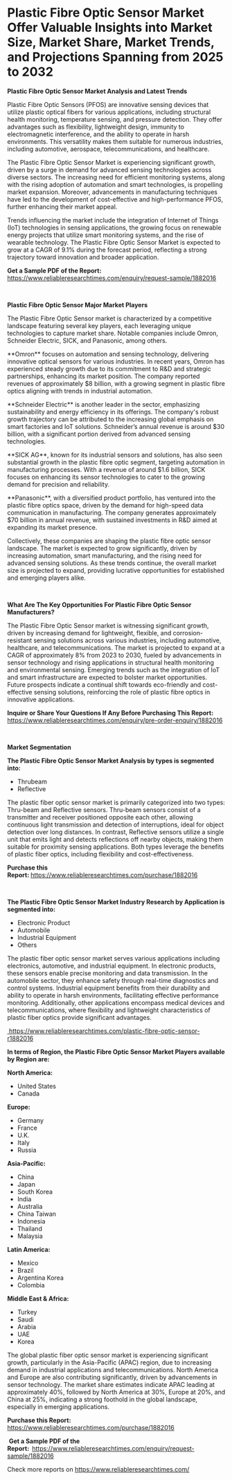 <p><h1>Plastic Fibre Optic Sensor Market Offer Valuable Insights into Market Size, Market Share, Market Trends, and Projections Spanning from 2025 to 2032</h1></p><p><strong>Plastic Fibre Optic Sensor Market Analysis and Latest Trends</strong></p>
<p><p>Plastic Fibre Optic Sensors (PFOS) are innovative sensing devices that utilize plastic optical fibers for various applications, including structural health monitoring, temperature sensing, and pressure detection. They offer advantages such as flexibility, lightweight design, immunity to electromagnetic interference, and the ability to operate in harsh environments. This versatility makes them suitable for numerous industries, including automotive, aerospace, telecommunications, and healthcare.</p><p>The Plastic Fibre Optic Sensor Market is experiencing significant growth, driven by a surge in demand for advanced sensing technologies across diverse sectors. The increasing need for efficient monitoring systems, along with the rising adoption of automation and smart technologies, is propelling market expansion. Moreover, advancements in manufacturing techniques have led to the development of cost-effective and high-performance PFOS, further enhancing their market appeal.</p><p>Trends influencing the market include the integration of Internet of Things (IoT) technologies in sensing applications, the growing focus on renewable energy projects that utilize smart monitoring systems, and the rise of wearable technology. The Plastic Fibre Optic Sensor Market is expected to grow at a CAGR of 9.1% during the forecast period, reflecting a strong trajectory toward innovation and broader application.</p></p>
<p><strong>Get a Sample PDF of the Report:&nbsp;</strong> <a href="https://www.reliableresearchtimes.com/enquiry/request-sample/1882016?utm_campaign=3585&utm_medium=2&utm_source=Github&utm_content=ia&utm_term=07042025&utm_id=plastic-fibre-optic-sensor">https://www.reliableresearchtimes.com/enquiry/request-sample/1882016</a></p>
<p>&nbsp;</p>
<p><strong>Plastic Fibre Optic Sensor Major Market Players</strong></p>
<p><p>The Plastic Fibre Optic Sensor market is characterized by a competitive landscape featuring several key players, each leveraging unique technologies to capture market share. Notable companies include Omron, Schneider Electric, SICK, and Panasonic, among others.</p><p>**Omron** focuses on automation and sensing technology, delivering innovative optical sensors for various industries. In recent years, Omron has experienced steady growth due to its commitment to R&D and strategic partnerships, enhancing its market position. The company reported revenues of approximately $8 billion, with a growing segment in plastic fibre optics aligning with trends in industrial automation.</p><p>**Schneider Electric** is another leader in the sector, emphasizing sustainability and energy efficiency in its offerings. The company's robust growth trajectory can be attributed to the increasing global emphasis on smart factories and IoT solutions. Schneider’s annual revenue is around $30 billion, with a significant portion derived from advanced sensing technologies.</p><p>**SICK AG**, known for its industrial sensors and solutions, has also seen substantial growth in the plastic fibre optic segment, targeting automation in manufacturing processes. With a revenue of around $1.6 billion, SICK focuses on enhancing its sensor technologies to cater to the growing demand for precision and reliability.</p><p>**Panasonic**, with a diversified product portfolio, has ventured into the plastic fibre optics space, driven by the demand for high-speed data communication in manufacturing. The company generates approximately $70 billion in annual revenue, with sustained investments in R&D aimed at expanding its market presence.</p><p>Collectively, these companies are shaping the plastic fibre optic sensor landscape. The market is expected to grow significantly, driven by increasing automation, smart manufacturing, and the rising need for advanced sensing solutions. As these trends continue, the overall market size is projected to expand, providing lucrative opportunities for established and emerging players alike.</p></p>
<p>&nbsp;</p>
<p><strong>What Are The Key Opportunities For Plastic Fibre Optic Sensor Manufacturers?</strong></p>
<p><p>The Plastic Fibre Optic Sensor market is witnessing significant growth, driven by increasing demand for lightweight, flexible, and corrosion-resistant sensing solutions across various industries, including automotive, healthcare, and telecommunications. The market is projected to expand at a CAGR of approximately 8% from 2023 to 2030, fueled by advancements in sensor technology and rising applications in structural health monitoring and environmental sensing. Emerging trends such as the integration of IoT and smart infrastructure are expected to bolster market opportunities. Future prospects indicate a continual shift towards eco-friendly and cost-effective sensing solutions, reinforcing the role of plastic fibre optics in innovative applications.</p></p>
<p><strong>Inquire or Share Your Questions If Any Before Purchasing This Report:</strong> <a href="https://www.reliableresearchtimes.com/enquiry/pre-order-enquiry/1882016?utm_campaign=3585&utm_medium=2&utm_source=Github&utm_content=ia&utm_term=07042025&utm_id=plastic-fibre-optic-sensor">https://www.reliableresearchtimes.com/enquiry/pre-order-enquiry/1882016</a></p>
<p>&nbsp;</p>
<p><strong>Market Segmentation</strong></p>
<p><strong>The Plastic Fibre Optic Sensor Market Analysis by types is segmented into:</strong></p>
<p><ul><li>Thrubeam</li><li>Reflective</li></ul></p>
<p><p>The plastic fiber optic sensor market is primarily categorized into two types: Thru-beam and Reflective sensors. Thru-beam sensors consist of a transmitter and receiver positioned opposite each other, allowing continuous light transmission and detection of interruptions, ideal for object detection over long distances. In contrast, Reflective sensors utilize a single unit that emits light and detects reflections off nearby objects, making them suitable for proximity sensing applications. Both types leverage the benefits of plastic fiber optics, including flexibility and cost-effectiveness.</p></p>
<p><strong>Purchase this Report:&nbsp;</strong><a href="https://www.reliableresearchtimes.com/purchase/1882016?utm_campaign=3585&utm_medium=2&utm_source=Github&utm_content=ia&utm_term=07042025&utm_id=plastic-fibre-optic-sensor">https://www.reliableresearchtimes.com/purchase/1882016</a></p>
<p>&nbsp;</p>
<p><strong>The Plastic Fibre Optic Sensor Market Industry Research by Application is segmented into:</strong></p>
<p><ul><li>Electronic Product</li><li>Automobile</li><li>Industrial Equipment</li><li>Others</li></ul></p>
<p><p>The plastic fiber optic sensor market serves various applications including electronics, automotive, and industrial equipment. In electronic products, these sensors enable precise monitoring and data transmission. In the automobile sector, they enhance safety through real-time diagnostics and control systems. Industrial equipment benefits from their durability and ability to operate in harsh environments, facilitating effective performance monitoring. Additionally, other applications encompass medical devices and telecommunications, where flexibility and lightweight characteristics of plastic fiber optics provide significant advantages.</p></p>
<p><a href="https://www.reliableresearchtimes.com/plastic-fibre-optic-sensor-r1882016?utm_campaign=3585&utm_medium=2&utm_source=Github&utm_content=ia&utm_term=07042025&utm_id=plastic-fibre-optic-sensor">&nbsp;https://www.reliableresearchtimes.com/plastic-fibre-optic-sensor-r1882016</a></p>
<p><strong>In terms of Region, the Plastic Fibre Optic Sensor Market Players available by Region are:</strong></p>
<p>
    <p> <strong> North America: </strong>
        <ul>
            <li>United States</li>
            <li>Canada</li>
        </ul>
        </p> 
    <p> <strong> Europe: </strong>
        <ul>
            <li>Germany</li>
            <li>France</li>
            <li>U.K.</li>
            <li>Italy</li>
            <li>Russia</li>
        </ul>
        </p> 
    <p> <strong> Asia-Pacific: </strong>
        <ul>
            <li>China</li>
            <li>Japan</li>
            <li>South Korea</li>
            <li>India</li>
            <li>Australia</li>
            <li>China Taiwan</li>
            <li>Indonesia</li>
            <li>Thailand</li>
            <li>Malaysia</li>
        </ul>
        </p> 
    <p> <strong> Latin America: </strong>
        <ul>
            <li>Mexico</li>
            <li>Brazil</li>
            <li>Argentina Korea</li>
            <li>Colombia</li>
        </ul>
        </p> 
    <p> <strong> Middle East & Africa: </strong>
        <ul>
            <li>Turkey</li>
            <li>Saudi</li>
            <li>Arabia</li>
            <li>UAE</li>
            <li>Korea</li>
        </ul>
    </p>
    </p>
<p><p>The global plastic fiber optic sensor market is experiencing significant growth, particularly in the Asia-Pacific (APAC) region, due to increasing demand in industrial applications and telecommunications. North America and Europe are also contributing significantly, driven by advancements in sensor technology. The market share estimates indicate APAC leading at approximately 40%, followed by North America at 30%, Europe at 20%, and China at 25%, indicating a strong foothold in the global landscape, especially in emerging applications.</p></p>
<p><strong>Purchase this Report: </strong><a href="https://www.reliableresearchtimes.com/purchase/1882016?utm_campaign=3585&utm_medium=2&utm_source=Github&utm_content=ia&utm_term=07042025&utm_id=plastic-fibre-optic-sensor">https://www.reliableresearchtimes.com/purchase/1882016</a></p>
<p>&nbsp;<strong>Get a Sample PDF of the Report:&nbsp;&nbsp;</strong><a href="https://www.reliableresearchtimes.com/enquiry/request-sample/1882016?utm_campaign=3585&utm_medium=2&utm_source=Github&utm_content=ia&utm_term=07042025&utm_id=plastic-fibre-optic-sensor">https://www.reliableresearchtimes.com/enquiry/request-sample/1882016</a></p>
<p><strong></strong></p>
<p>Check more reports on <a href="https://www.reliableresearchtimes.com/?utm_campaign=3585&utm_medium=2&utm_source=Github&utm_content=ia&utm_term=07042025&utm_id=plastic-fibre-optic-sensor">https://www.reliableresearchtimes.com/</a></p>